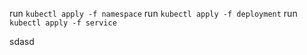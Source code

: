 run ```kubectl apply -f namespace```
run ```kubectl apply -f deployment```
run ```kubectl apply -f service```

sdasd